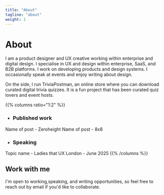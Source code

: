 ```yaml
---
title: "About"
tagline: "about"
weight: 1
---
```


# About
I am a product designer and UX creative working within enterprise and digital design. I specialise in UX and design within enterprise, SaaS, and B2B platforms. I work on developing products and design systems. I occasionally speak at events and enjoy writing about design.

On the side, I run TriviaPostman, an online store where you can download curated digital trivia quizzes. It is a fun project that has been curated quiz lovers and event hosts.

{{% columns ratio="1:2" %}}
- ### Published work
Name of post - Zeroheight
Name of post - 8x8

- ### Speaking 
Topic name - Ladies that UX London - June 2025
{{% /columns %}}
## Work with me
I'm open to working,speaking, and writing opportunities, so feel free to reach out by email if you'd like to collaborate.
